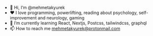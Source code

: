 - 👋 Hi, I’m @mehmetakyurek
- ❤️ I love programming, powerlifting, reading about psychology, self-improvement and neurology, gaming
- 🌱 I’m currently learning React, Nextjs, Postcss, tailwindcss, graphql
- 📫 How to reach me mehmetakyurek@protonmail.com

<!---
mehmetakyurek/mehmetakyurek is a ✨ special ✨ repository because its `README.md` (this file) appears on your GitHub profile.
You can click the Preview link to take a look at your changes.
--->
